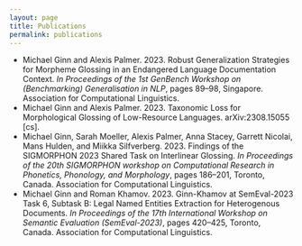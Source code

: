 ```yaml
---
layout: page
title: Publications
permalink: publications
---
```


- Michael Ginn and Alexis Palmer. 2023. Robust Generalization Strategies for Morpheme Glossing in an Endangered Language Documentation Context. *In Proceedings of the 1st GenBench Workshop on (Benchmarking) Generalisation in NLP*, pages 89–98, Singapore. Association for Computational Linguistics.
- Michael Ginn and Alexis Palmer. 2023. Taxonomic Loss for Morphological Glossing of Low-Resource Languages. arXiv:2308.15055 [cs].
- Michael Ginn, Sarah Moeller, Alexis Palmer, Anna Stacey, Garrett Nicolai, Mans Hulden, and Miikka Silfverberg. 2023. Findings of the SIGMORPHON 2023 Shared Task on Interlinear Glossing. *In Proceedings of the 20th SIGMORPHON workshop on Computational Research in Phonetics, Phonology, and Morphology*, pages 186–201, Toronto, Canada. Association for Computational Linguistics.
- Michael Ginn and Roman Khamov. 2023. Ginn-Khamov at SemEval-2023 Task 6, Subtask B: Legal Named Entities Extraction for Heterogenous Documents. *In Proceedings of the 17th International Workshop on Semantic Evaluation (SemEval-2023)*, pages 420–425, Toronto, Canada. Association for Computational Linguistics.